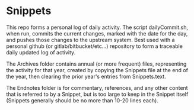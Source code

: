 # Snippets
This repo forms a personal log of daily activity. The script dailyCommit.sh, when run, commits the current changes,
marked with the date for the day, and pushes those changes to the upstream system.  Best used with a personal github
(or gitlab/bitbucket/etc...) repository to form a traceable daily updated log of activity.

The Archives folder contains annual (or more frequent) files, representing the activity for that year, created by
copying the Snippets file at the end of the year, then clearing the prior year's entries from Snippets.text.

The Endnotes folder is for commentary, references, and any other content that is referred to by a Snippet, but is
too large to keep in the Snippet itself (Snippets generally should be no more than 10-20 lines each).

